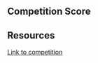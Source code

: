 ## Competition Score

## Resources
[Link to competition](https://www.kaggle.com/competitions/playground-series-s3e20)
